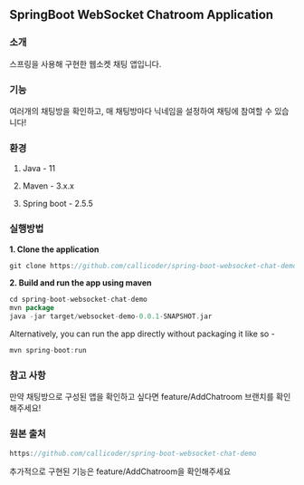 ## SpringBoot WebSocket Chatroom Application

### 소개

스프링을 사용해 구현한 웹소켓 채팅 앱입니다.


### 기능

여러개의 채팅방을 확인하고, 매 채팅방마다 닉네임을 설정하여 채팅에 참여할 수 있습니다!


### 환경

1. Java - 11

2. Maven - 3.x.x

3. Spring boot - 2.5.5
   

### 실행방법

**1. Clone the application**

```gradle
git clone https://github.com/callicoder/spring-boot-websocket-chat-demo.git
```

**2. Build and run the app using maven**

```gradle
cd spring-boot-websocket-chat-demo
mvn package
java -jar target/websocket-demo-0.0.1-SNAPSHOT.jar
```

Alternatively, you can run the app directly without packaging it like so -

```gradle
mvn spring-boot:run
```


### 참고 사항

만약 채팅방으로 구성된 앱을 확인하고 싶다면 feature/AddChatroom 브랜치를 확인해주세요!


### 원본 출처 

```gradle
https://github.com/callicoder/spring-boot-websocket-chat-demo
```

추가적으로 구현된 기능은 feature/AddChatroom을 확인해주세요
